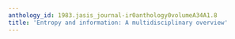 ```yaml
---
anthology_id: 1983.jasis_journal-ir0anthology0volumeA34A1.8
title: 'Entropy and information: A multidisciplinary overview'
---
```

